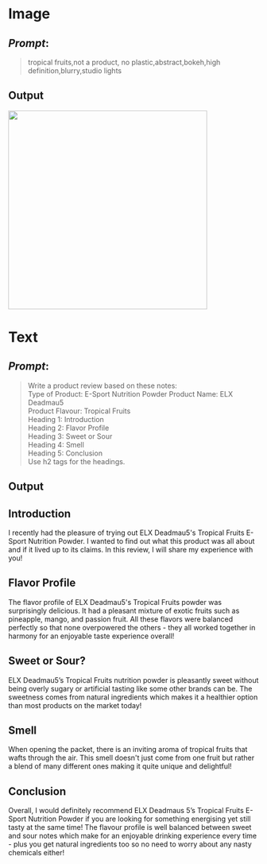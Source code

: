 # Image
## _Prompt_:
> tropical fruits,not a product, no plastic,abstract,bokeh,high definition,blurry,studio lights

## Output

<img src="https://user-images.githubusercontent.com/5329209/212089626-cc90832a-8c92-429c-b49f-8d0434990c7f.png" width="400"/>

# Text

## _Prompt_:
> Write a product review based on these notes:<br>
  Type of Product: E-Sport Nutrition Powder
> Product Name: ELX Deadmau5<br>
> Product Flavour: Tropical Fruits<br>
> Heading 1: Introduction<br>
> Heading 2: Flavor Profile<br>
> Heading 3: Sweet or Sour<br>
> Heading 4: Smell<br>
> Heading 5: Conclusion<br>
> Use h2 tags for the headings.

## Output

<h2>Introduction</h2> 
I recently had the pleasure of trying out ELX Deadmau5's Tropical Fruits E-Sport Nutrition Powder. I wanted to find out what this product was all about and if it lived up to its claims. In this review, I will share my experience with you! 

<h2>Flavor Profile</h2> 
The flavor profile of ELX Deadmau5's Tropical Fruits powder was surprisingly delicious. It had a pleasant mixture of exotic fruits such as pineapple, mango, and passion fruit. All these flavors were balanced perfectly so that none overpowered the others - they all worked together in harmony for an enjoyable taste experience overall!  

<h2>Sweet or Sour?</h2> 
ELX Deadmau5’s Tropical Fruits nutrition powder is pleasantly sweet without being overly sugary or artificial tasting like some other brands can be. The sweetness comes from natural ingredients which makes it a healthier option than most products on the market today!  

 <h2>Smell</h2> 
When opening the packet, there is an inviting aroma of tropical fruits that wafts through the air. This smell doesn't just come from one fruit but rather a blend of many different ones making it quite unique and delightful!  

 <h2>Conclusion</h2 >Overall, I would definitely recommend ELX Deadmaus 5’s Tropical Fruits E-Sport Nutrition Powder if you are looking for something energising yet still tasty at the same time! The flavour profile is well balanced between sweet and sour notes which make for an enjoyable drinking experience every time - plus you get natural ingredients too so no need to worry about any nasty chemicals either!
